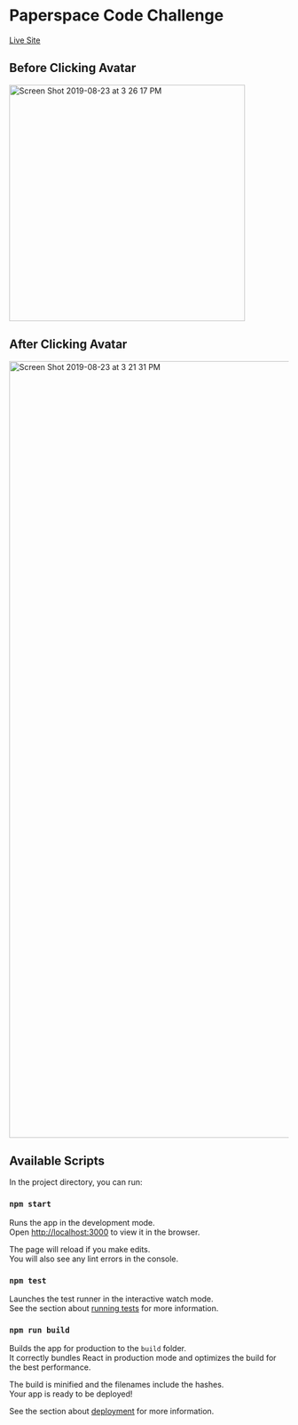 # Paperspace Code Challenge

[Live Site](https://paperspace-assessment.netlify.com)


## Before Clicking Avatar 
<img width="425" alt="Screen Shot 2019-08-23 at 3 26 17 PM" src="https://user-images.githubusercontent.com/38592156/63618614-7dff8f00-c5ba-11e9-858a-d05e37d970d5.png">

## After Clicking Avatar

<img width="1397" alt="Screen Shot 2019-08-23 at 3 21 31 PM" src="https://user-images.githubusercontent.com/38592156/63618439-10536300-c5ba-11e9-9efe-62a849789072.png">


## Available Scripts

In the project directory, you can run:

### `npm start`

Runs the app in the development mode.<br>
Open [http://localhost:3000](http://localhost:3000) to view it in the browser.

The page will reload if you make edits.<br>
You will also see any lint errors in the console.

### `npm test`

Launches the test runner in the interactive watch mode.<br>
See the section about [running tests](https://facebook.github.io/create-react-app/docs/running-tests) for more information.

### `npm run build`

Builds the app for production to the `build` folder.<br>
It correctly bundles React in production mode and optimizes the build for the best performance.

The build is minified and the filenames include the hashes.<br>
Your app is ready to be deployed!

See the section about [deployment](https://facebook.github.io/create-react-app/docs/deployment) for more information.
